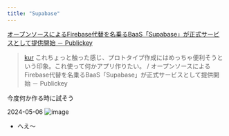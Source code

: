 ```yaml
---
title: "Supabase"
---
```


[オープンソースによるFirebase代替を名乗るBaaS「Supabase」が正式サービスとして提供開始 － Publickey](https://www.publickey1.jp/blog/24/firebasebaassupabase.html)

> [kur](https://twitter.com/kur/status/1780593836366111079) これちょっと触った感じ、プロトタイプ作成にはめっちゃ便利そうという印象。これ使って何かアプリ作りたい。 / オープンソースによるFirebase代替を名乗るBaaS「Supabase」が正式サービスとして提供開始 － Publickey


今度何か作る時に試そう

2024-05-06
![image](https://gyazo.com/289a4a0c01136564f484a9a5a3c3df1d/thumb/1000)
- へえ〜

